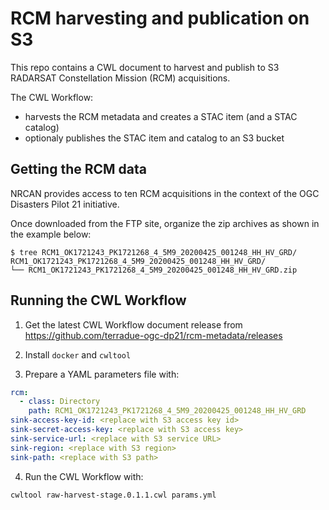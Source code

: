 # RCM harvesting and publication on S3

This repo contains a CWL document to harvest and publish to S3 RADARSAT Constellation Mission (RCM) acquisitions.

The CWL Workflow:
- harvests the RCM metadata and creates a STAC item (and a STAC catalog)
- optionaly publishes the STAC item and catalog to an S3 bucket

## Getting the RCM data

NRCAN provides access to ten RCM acquisitions in the context of the OGC Disasters Pilot 21 initiative.

Once downloaded from the FTP site, organize the zip archives as shown in the example below:

```console
$ tree RCM1_OK1721243_PK1721268_4_5M9_20200425_001248_HH_HV_GRD/
RCM1_OK1721243_PK1721268_4_5M9_20200425_001248_HH_HV_GRD/
└── RCM1_OK1721243_PK1721268_4_5M9_20200425_001248_HH_HV_GRD.zip
```

## Running the CWL Workflow

1. Get the latest CWL Workflow document release from https://github.com/terradue-ogc-dp21/rcm-metadata/releases

2. Install `docker` and `cwltool`

3. Prepare a YAML parameters file with:

```yaml
rcm:
  - class: Directory
    path: RCM1_OK1721243_PK1721268_4_5M9_20200425_001248_HH_HV_GRD
sink-access-key-id: <replace with S3 access key id>
sink-secret-access-key: <replace with S3 access key>
sink-service-url: <replace with S3 service URL>
sink-region: <replace with S3 region>
sink-path: <replace with S3 path>
```

4. Run the CWL Workflow with: 

```console
cwltool raw-harvest-stage.0.1.1.cwl params.yml
```
  

